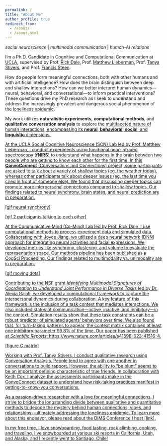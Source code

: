 ```yaml
---
permalink: /
title: "About Me"
author_profile: true
redirect_from: 
  - /about/
  - /about.html
---
```

*social neuroscience* | *multimodal communication* | *human-AI relations*

I’m a Ph.D. Candidate in Cognitive and Computational Communication at [UCLA](https://comm.ucla.edu/person/grace-qiyuan-miao/), supervised by Prof. [Rick Dale](https://comm.ucla.edu/person/rick-dale-2/), Prof. [Matthew Lieberman](https://www.uclascnlab.com/people), Prof. [Tanya Stivers](https://sites.google.com/g.ucla.edu/tanya-stivers/home), and Prof. [Francis Steen](https://comm.ucla.edu/person/francis-steen/).

How do people form meaningful connections, both with other humans and with artificial intelligence? How does the brain distinguish between deep and shallow interactions? How can we better interpret human dynamics—neural, behavioral, and conversational—to inform practical interventions? These questions drive my PhD research as I seek to understand and address the increasingly prevalent and dangerous social phenomenon of the [loneliness epidemic](https://www.hhs.gov/sites/default/files/surgeon-general-social-connection-advisory.pdf).

My work utilizes **naturalistic experiments**, **computational methods**, and **qualitative conversation analysis** to explore the <u>multifaceted nature of human interactions<u>, encompassing its **neural**, **behavioral**, **social**, and **linguistic** dimensions. 

At the [UCLA Social Cognitive Neuroscience (SCN) Lab](https://www.uclascnlab.com/) led by Prof. [Matthew Lieberman](https://scholar.google.com/citations?user=BbxU8lwAAAAJ&hl=en&oi=ao), I conduct experiments using functional near-infrared spectroscopy (**fNIRS**) to understand what happens in the brain between two people who are getting to know each other for the first time. In this **ConvoConnect** (Conversations and Connections) project, some participants are asked to talk about a variety of shallow topics (eg. the weather today), whereas other participants talk about deeper issues (eg. the last time you cried in front of someone else). We found that discussing deeper topics can promote more interpersonal connections compared to shallow topics. Our findings related to neural synchrony, brain states, and neural prediction are in preparation. 

[gif neural synchrony]

[gif 2 participants talking to each other]

At the Communicative Mind ([Co-Mind](https://co-mind.org/)) Lab led by Prof. [Rick Dale](https://scholar.google.com/citations?user=U_YU27IAAAAJ&hl=en&oi=ao), I use computational methods to process experiment data and simulated data. Collaborating with [Joyce Jiang](https://www.jiangyanru.com/), we utilized a deep neural network (DNN) approach for integrating neural activities and facial expressions. We developed metrics like synchrony, clustering, and volume to evaluate the representation space. Our methods pipeline has been [published as a CogSci Proceeding](https://escholarship.org/uc/item/2pj0b5qb). Our findings related to multimodality vs. unimodality are in preparation. 

[gif moving dots]

Contributing to the NSF grant *Identifying Multimodal Signatures of Coordination to Understand Joint Performance in Diverse Tasks* led by Dr. [Alexia Galati](https://alexiagalati.tumblr.com/), we developed a computational framework to capture the interpersonal dynamics during collaboration. A key feature of this framework is the inclusion of a task context that mediates interactions. We also included states of communication—active, inactive, and inhibitory—in the context. Simulation results show that these task constraints can be a robust predictor of simulated agents’ behaviors over time. We also found that, for turn-taking patterns to appear, the context matrix contained at least one inhibitory parameter 99.8% of the time. Our paper has been published at *Scientific Reports*: https://www.nature.com/articles/s41598-023-41516-4.

[figure C matrix]

Working with Prof. [Tanya Stivers](https://scholar.google.com/citations?user=Redr2DYAAAAJ&hl=en&oi=ao), I conduct qualitative research using Conversation Analysis. People tend to agree with one another in conversations to build rapport. However, the ability to “be blunt” seems to be an important defining characteristic of true friends. In collaboration with [Keith Cox](https://scholar.google.com/citations?user=3bM3x_wAAAAJ&hl=en&oi=sra), I analyze the assessments participants make in the ConvoConnect dataset to understand how risk-taking practices manifest in getting-to-know-you conversations.

As a passion-driven researcher with a love for meaningful connections, I strive to bridge the longstanding divide between qualitative and quantitative methods to decode the mystery behind human connections, vibes, and relationships--ultimately addressing the loneliness epidemic. To learn more about this endeavor, please read about the DIMS Conference I host [link].

In my free time, I love snowboarding, food tasting, rock climbing, cooking, and traveling. I’ve snowboarded at various ski resorts in California, Utah, and Alaska, and I recently went to Santiago, Chile!

